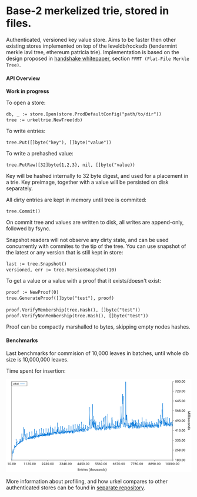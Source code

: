 Base-2 merkelized trie, stored in files.
====================================================

Authenticated, versioned key value store. Aims to be faster then other existing stores implemented
on top of the leveldb/rocksdb (tendermint merkle iavl tree, ethereum patricia trie).
Implementation is based on the design proposed in [handshake whitepaper](https://handshake.org/files/handshake.txt), section `FFMT (Flat-File Merkle Tree)`.

#### API Overview

**Work in progress**

To open a store:

```golang
db, _ := store.Open(store.ProdDefaultConfig("path/to/dir"))
tree := urkeltrie.NewTree(db)
```

To write entries:

```golang
tree.Put([]byte("key"), []byte("value"))
```

To write a prehashed value:

```golang
tree.PutRaw([32]byte{1,2,3}, nil, []byte("value))
```

Key will be hashed internally to 32 byte digest, and used for a placement in a trie.
Key preimage, together with a value will be persisted on disk separately.

All dirty entries are kept in memory until tree is commited:

```golang
tree.Commit()
```

On commit tree and values are written to disk, all writes are append-only, followed by fsync.

Snapshot readers will not observe any dirty state, and can be used concurrently with commites to the tip of the tree.
You can use snapshot of the latest or any version that is still kept in store:

```golang
last := tree.Snapshot()
versioned, err := tree.VersionSnapshot(10)
```

To get a value or a value with a proof that it exists/doesn't exist:

```golang
proof := NewProof(0)
tree.GenerateProof([]byte("test"), proof)

proof.VerifyMembership(tree.Hash(), []byte("test"))
proof.VerifyNonMembership(tree.Hash(), []byte("test"))
```

Proof can be compactly marshalled to bytes, skipping empty nodes hashes.

#### Benchmarks

Last benchmarks for commision of 10,000 leaves in batches, until whole db size is 10,000,000 leaves.

Time spent for insertion:

![time](https://github.com/dshulyak/merklecmp/blob/master/_assets/time-u-10000.png)

More information about profiling, and how urkel compares to other authenticated stores can be found in [separate repository](https://github.com/dshulyak/merklecmp).